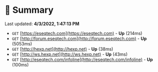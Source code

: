 # 📖 Summary
Last updated: **4/3/2022, 1:47:13 PM**

- `GET` [https://eseqtech.com](https://eseqtech.com) - **Up** (214ms)
- `GET` [http://forum.eseqtech.com](http://forum.eseqtech.com) - **Up** (5053ms)
- `GET` [http://hexp.net](http://hexp.net) - **Up** (38ms)
- `GET` [http://ws.hexp.net](http://ws.hexp.net) - **Up** (43ms)
- `GET` [http://eseqtech.com/infoline](http://eseqtech.com/infoline) - **Up** (100ms)
